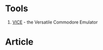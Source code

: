 
# Tools

1. [VICE](http://vice-emu.sourceforge.net/macosx.html) - the Versatile Commodore Emulator


# Article